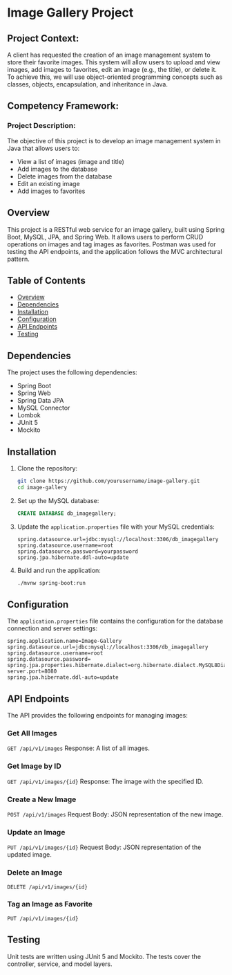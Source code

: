 # Image Gallery Project

## Project Context:
A client has requested the creation of an image management system to store their favorite images. This system will allow users to upload and view images, add images to favorites, edit an image (e.g., the title), or delete it. To achieve this, we will use object-oriented programming concepts such as classes, objects, encapsulation, and inheritance in Java.

Competency Framework:
-

### Project Description:
The objective of this project is to develop an image management system in Java that allows users to:
- View a list of images (image and title)
- Add images to the database
- Delete images from the database
- Edit an existing image
- Add images to favorites

## Overview

This project is a RESTful web service for an image gallery, built using Spring Boot, MySQL, JPA, and Spring Web. It allows users to perform CRUD operations on images and tag images as favorites. Postman was used for testing the API endpoints, and the application follows the MVC architectural pattern.

## Table of Contents

- [Overview](#overview)
- [Dependencies](#dependencies)
- [Installation](#installation)
- [Configuration](#configuration)
- [API Endpoints](#api-endpoints)
- [Testing](#testing)


## Dependencies

The project uses the following dependencies:

- Spring Boot
- Spring Web
- Spring Data JPA
- MySQL Connector
- Lombok
- JUnit 5
- Mockito

## Installation

1. Clone the repository:
    ```bash
    git clone https://github.com/yourusername/image-gallery.git
    cd image-gallery
    ```

2. Set up the MySQL database:
    ```sql
    CREATE DATABASE db_imagegallery;
    ```

3. Update the `application.properties` file with your MySQL credentials:
    ```properties
    spring.datasource.url=jdbc:mysql://localhost:3306/db_imagegallery
    spring.datasource.username=root
    spring.datasource.password=yourpassword
    spring.jpa.hibernate.ddl-auto=update
    ```

4. Build and run the application:
    ```bash
    ./mvnw spring-boot:run
    ```


## Configuration

The `application.properties` file contains the configuration for the database connection and server settings:
```properties
spring.application.name=Image-Gallery
spring.datasource.url=jdbc:mysql://localhost:3306/db_imagegallery
spring.datasource.username=root
spring.datasource.password=
spring.jpa.properties.hibernate.dialect=org.hibernate.dialect.MySQL8Dialect
server.port=8080
spring.jpa.hibernate.ddl-auto=update
```
## API Endpoints
The API provides the following endpoints for managing images:
### Get All Images
```GET /api/v1/images```
Response: A list of all images.
### Get Image by ID
```GET /api/v1/images/{id}```
Response: The image with the specified ID.
### Create a New Image
```POST /api/v1/images```
Request Body: JSON representation of the new image.
### Update an Image
```PUT /api/v1/images/{id}```
Request Body: JSON representation of the updated image.
### Delete an Image
```DELETE /api/v1/images/{id}```
### Tag an Image as Favorite
```PUT /api/v1/images/{id}```
## Testing
Unit tests are written using JUnit 5 and Mockito. The tests cover the controller, service, and model layers.
